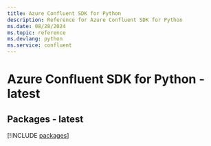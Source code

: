 ```yaml
---
title: Azure Confluent SDK for Python
description: Reference for Azure Confluent SDK for Python
ms.date: 08/28/2024
ms.topic: reference
ms.devlang: python
ms.service: confluent
---
```

# Azure Confluent SDK for Python - latest
## Packages - latest
[!INCLUDE [packages](confluent-index.md)]